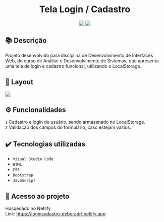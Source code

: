 <h1 align="center">Tela Login / Cadastro</h1>
<p align="center">
  <img src="https://img.shields.io/badge/STATUS-CONCLUIDO-green?style=plastic">
  <img src="https://img.shields.io/github/stars/deboradrf?style=social">
</p>

## 📚 Descrição
Projeto desenvolvido para disciplina de Desenvolvimento de Interfaces Web, do curso de Análise e Desenvolvimento de Sistemas, que apresenta uma tela de login e cadastro funcional, utilizando o LocalStorage.

## 🎨 Layout
<img src="https://github.com/deboradrf/tela-login-cadastro/assets/130398684/aa7dafe8-0a62-4382-9fb3-4d08fe66289c">

## ⚙️ Funcionalidades
``1`` Cadastro e login de usuário, sendo armazenado no LocalStorage. <br>
``2`` Validação dos campos do formulário, caso estejam vazios.

## ✔️ Tecnologias utilizadas
- ``Visual Studio Code``
- ``HTML``
- ``CSS``
- ``Bootstrap``
- ``JavaScript``

## 📁 Acesso ao projeto
Hospedado no Netlify <br>
Link: https://logincadastro-deboradrf.netlify.app
